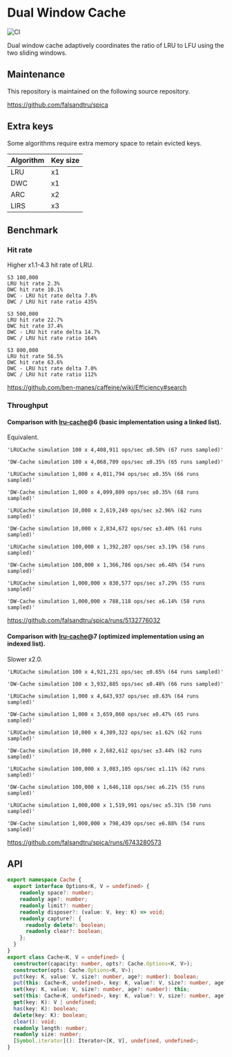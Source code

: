 # Dual Window Cache

![CI](https://github.com/falsandtru/dw-cache/workflows/CI/badge.svg)

Dual window cache adaptively coordinates the ratio of LRU to LFU using the two sliding windows.

## Maintenance

This repository is maintained on the following source repository.

https://github.com/falsandtru/spica

## Extra keys

Some algorithms require extra memory space to retain evicted keys.

|Algorithm|Key size|
|---------|--|
|LRU      |x1|
|DWC      |x1|
|ARC      |x2|
|LIRS     |x3|

## Benchmark

### Hit rate

Higher x1.1-4.3 hit rate of LRU.

```
S3 100,000
LRU hit rate 2.3%
DWC hit rate 10.1%
DWC - LRU hit rate delta 7.8%
DWC / LRU hit rate ratio 435%

S3 500,000
LRU hit rate 22.7%
DWC hit rate 37.4%
DWC - LRU hit rate delta 14.7%
DWC / LRU hit rate ratio 164%

S3 800,000
LRU hit rate 56.5%
DWC hit rate 63.6%
DWC - LRU hit rate delta 7.0%
DWC / LRU hit rate ratio 112%
```

https://github.com/ben-manes/caffeine/wiki/Efficiency#search

### Throughput

#### Comparison with [lru-cache](https://www.npmjs.com/package/lru-cache)@6 (basic implementation using a linked list).

Equivalent.

```
'LRUCache simulation 100 x 4,408,911 ops/sec ±0.50% (67 runs sampled)'

'DW-Cache simulation 100 x 4,068,709 ops/sec ±0.35% (65 runs sampled)'

'LRUCache simulation 1,000 x 4,011,794 ops/sec ±0.35% (66 runs sampled)'

'DW-Cache simulation 1,000 x 4,099,809 ops/sec ±0.35% (68 runs sampled)'

'LRUCache simulation 10,000 x 2,619,249 ops/sec ±2.96% (62 runs sampled)'

'DW-Cache simulation 10,000 x 2,834,672 ops/sec ±3.40% (61 runs sampled)'

'LRUCache simulation 100,000 x 1,392,207 ops/sec ±3.19% (58 runs sampled)'

'DW-Cache simulation 100,000 x 1,366,786 ops/sec ±6.48% (54 runs sampled)'

'LRUCache simulation 1,000,000 x 830,577 ops/sec ±7.29% (55 runs sampled)'

'DW-Cache simulation 1,000,000 x 788,118 ops/sec ±6.14% (58 runs sampled)'
```

https://github.com/falsandtru/spica/runs/5132776032

#### Comparison with [lru-cache](https://www.npmjs.com/package/lru-cache)@7 (optimized implementation using an indexed list).

Slower x2.0.

```
'LRUCache simulation 100 x 4,921,231 ops/sec ±0.65% (64 runs sampled)'

'DW-Cache simulation 100 x 3,932,885 ops/sec ±0.48% (66 runs sampled)'

'LRUCache simulation 1,000 x 4,643,937 ops/sec ±0.63% (64 runs sampled)'

'DW-Cache simulation 1,000 x 3,659,060 ops/sec ±0.47% (65 runs sampled)'

'LRUCache simulation 10,000 x 4,309,322 ops/sec ±1.62% (62 runs sampled)'

'DW-Cache simulation 10,000 x 2,682,612 ops/sec ±3.44% (62 runs sampled)'

'LRUCache simulation 100,000 x 3,083,105 ops/sec ±1.11% (62 runs sampled)'

'DW-Cache simulation 100,000 x 1,646,118 ops/sec ±6.21% (55 runs sampled)'

'LRUCache simulation 1,000,000 x 1,519,991 ops/sec ±5.31% (50 runs sampled)'

'DW-Cache simulation 1,000,000 x 798,439 ops/sec ±6.88% (54 runs sampled)'
```

https://github.com/falsandtru/spica/runs/6743280573

## API

```ts
export namespace Cache {
  export interface Options<K, V = undefined> {
    readonly space?: number;
    readonly age?: number;
    readonly limit?: number;
    readonly disposer?: (value: V, key: K) => void;
    readonly capture?: {
      readonly delete?: boolean;
      readonly clear?: boolean;
    };
  }
}
export class Cache<K, V = undefined> {
  constructor(capacity: number, opts?: Cache.Options<K, V>);
  constructor(opts: Cache.Options<K, V>);
  put(key: K, value: V, size?: number, age?: number): boolean;
  put(this: Cache<K, undefined>, key: K, value?: V, size?: number, age?: number): boolean;
  set(key: K, value: V, size?: number, age?: number): this;
  set(this: Cache<K, undefined>, key: K, value?: V, size?: number, age?: number): this;
  get(key: K): V | undefined;
  has(key: K): boolean;
  delete(key: K): boolean;
  clear(): void;
  readonly length: number;
  readonly size: number;
  [Symbol.iterator](): Iterator<[K, V], undefined, undefined>;
}
```
